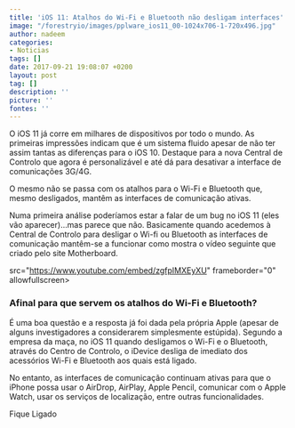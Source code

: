 ```yaml
---
title: 'iOS 11: Atalhos do Wi-Fi e Bluetooth não desligam interfaces'
image: "/forestryio/images/pplware_ios11_00-1024x706-1-720x496.jpg"
author: nadeem
categories:
- Noticias
tags: []
date: 2017-09-21 19:08:07 +0200
layout: post
tag: []
description: ''
picture: ''
fontes: ''
---
```



O iOS 11 já corre em milhares de dispositivos por todo o mundo. As primeiras impressões indicam que é um sistema fluido apesar de não ter assim tantas as diferenças para o iOS 10. Destaque para a nova Central de Controlo que agora é personalizável e até dá para desativar a interface de comunicações 3G/4G.

O mesmo não se passa com os atalhos para o Wi-Fi e Bluetooth que, mesmo desligados, mantêm as interfaces de comunicação ativas.

Numa primeira análise poderíamos estar a falar de um bug no iOS 11 (eles vão aparecer)…mas parece que não. Basicamente quando acedemos à Central de Controlo para desligar o Wi-fi ou Bluetooth as interfaces de comunicação mantêm-se a funcionar como mostra o vídeo seguinte que criado pelo site Motherboard.

src="https://www.youtube.com/embed/zgfpIMXEyXU" frameborder="0" allowfullscreen></iframe>

### **Afinal para que servem os atalhos do Wi-Fi e Bluetooth?**

É uma boa questão e a resposta já foi dada pela própria Apple (apesar de alguns investigadores a considerarem simplesmente estúpida). Segundo a empresa da maça, no iOS 11 quando desligamos o Wi-Fi e o Bluetooth, através do Centro de Controlo, o iDevice desliga de imediato dos acessórios Wi-Fi e Bluetooth aos quais está ligado.

No entanto, as interfaces de comunicação continuam ativas para que o iPhone possa usar o AirDrop, AirPlay, Apple Pencil, comunicar com o Apple Watch, usar os serviços de localização, entre outras funcionalidades.

Fique Ligado

